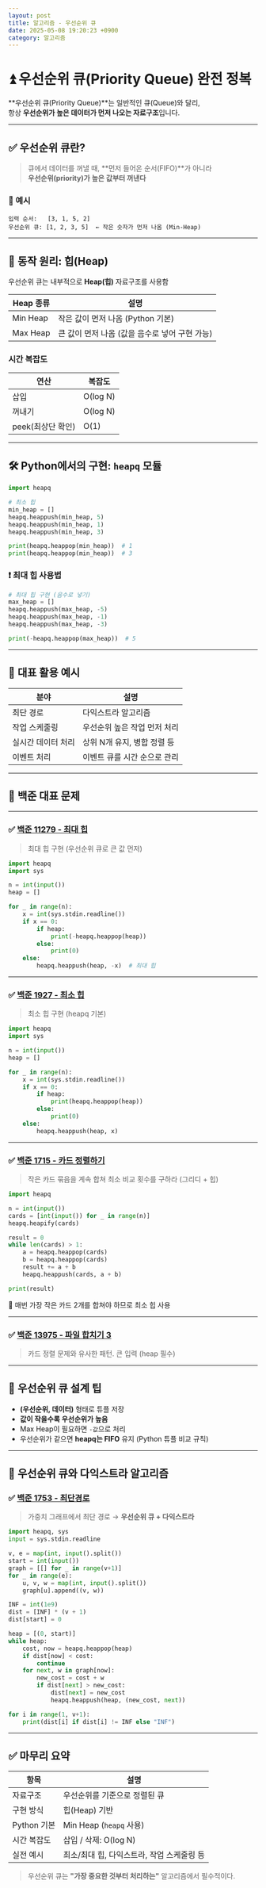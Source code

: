 ```yaml
---
layout: post
title: 알고리즘 - 우선순위 큐
date: 2025-05-08 19:20:23 +0900
category: 알고리즘
---
```

# ⏫ 우선순위 큐(Priority Queue) 완전 정복

**우선순위 큐(Priority Queue)**는 일반적인 큐(Queue)와 달리,  
항상 **우선순위가 높은 데이터가 먼저 나오는 자료구조**입니다.

---

## ✅ 우선순위 큐란?

> 큐에서 데이터를 꺼낼 때, **먼저 들어온 순서(FIFO)**가 아니라  
> **우선순위(priority)가 높은 값부터 꺼낸다**

### 📌 예시

```text
입력 순서:   [3, 1, 5, 2]
우선순위 큐: [1, 2, 3, 5]  ← 작은 숫자가 먼저 나옴 (Min-Heap)
```

---

## 🧠 동작 원리: 힙(Heap)

우선순위 큐는 내부적으로 **Heap(힙)** 자료구조를 사용함

| Heap 종류 | 설명 |
|-----------|------|
| Min Heap | 작은 값이 먼저 나옴 (Python 기본) |
| Max Heap | 큰 값이 먼저 나옴 (값을 음수로 넣어 구현 가능) |

### 시간 복잡도

| 연산 | 복잡도 |
|------|--------|
| 삽입 | O(log N) |
| 꺼내기 | O(log N) |
| peek(최상단 확인) | O(1) |

---

## 🛠 Python에서의 구현: `heapq` 모듈

```python
import heapq

# 최소 힙
min_heap = []
heapq.heappush(min_heap, 5)
heapq.heappush(min_heap, 1)
heapq.heappush(min_heap, 3)

print(heapq.heappop(min_heap))  # 1
print(heapq.heappop(min_heap))  # 3
```

### ❗ 최대 힙 사용법

```python
# 최대 힙 구현 (음수로 넣기)
max_heap = []
heapq.heappush(max_heap, -5)
heapq.heappush(max_heap, -1)
heapq.heappush(max_heap, -3)

print(-heapq.heappop(max_heap))  # 5
```

---

## 📘 대표 활용 예시

| 분야 | 설명 |
|------|------|
| 최단 경로 | 다익스트라 알고리즘 |
| 작업 스케줄링 | 우선순위 높은 작업 먼저 처리 |
| 실시간 데이터 처리 | 상위 N개 유지, 병합 정렬 등 |
| 이벤트 처리 | 이벤트 큐를 시간 순으로 관리 |

---

## 🧪 백준 대표 문제

---

### ✅ [백준 11279 - 최대 힙](https://www.acmicpc.net/problem/11279)

> 최대 힙 구현 (우선순위 큐로 큰 값 먼저)

```python
import heapq
import sys

n = int(input())
heap = []

for _ in range(n):
    x = int(sys.stdin.readline())
    if x == 0:
        if heap:
            print(-heapq.heappop(heap))
        else:
            print(0)
    else:
        heapq.heappush(heap, -x)  # 최대 힙
```

---

### ✅ [백준 1927 - 최소 힙](https://www.acmicpc.net/problem/1927)

> 최소 힙 구현 (heapq 기본)

```python
import heapq
import sys

n = int(input())
heap = []

for _ in range(n):
    x = int(sys.stdin.readline())
    if x == 0:
        if heap:
            print(heapq.heappop(heap))
        else:
            print(0)
    else:
        heapq.heappush(heap, x)
```

---

### ✅ [백준 1715 - 카드 정렬하기](https://www.acmicpc.net/problem/1715)

> 작은 카드 묶음을 계속 합쳐 최소 비교 횟수를 구하라 (그리디 + 힙)

```python
import heapq

n = int(input())
cards = [int(input()) for _ in range(n)]
heapq.heapify(cards)

result = 0
while len(cards) > 1:
    a = heapq.heappop(cards)
    b = heapq.heappop(cards)
    result += a + b
    heapq.heappush(cards, a + b)

print(result)
```

📌 매번 가장 작은 카드 2개를 합쳐야 하므로 최소 힙 사용

---

### ✅ [백준 13975 - 파일 합치기 3](https://www.acmicpc.net/problem/13975)

> 카드 정렬 문제와 유사한 패턴. 큰 입력 (heap 필수)

---

## 🎯 우선순위 큐 설계 팁

- **(우선순위, 데이터)** 형태로 튜플 저장
- **값이 작을수록 우선순위가 높음**
- Max Heap이 필요하면 `-값`으로 처리
- 우선순위가 같으면 **heapq는 FIFO** 유지 (Python 튜플 비교 규칙)

---

## 🧩 우선순위 큐와 다익스트라 알고리즘

### ✅ [백준 1753 - 최단경로](https://www.acmicpc.net/problem/1753)

> 가중치 그래프에서 최단 경로 → **우선순위 큐 + 다익스트라**

```python
import heapq, sys
input = sys.stdin.readline

v, e = map(int, input().split())
start = int(input())
graph = [[] for _ in range(v+1)]
for _ in range(e):
    u, v, w = map(int, input().split())
    graph[u].append((v, w))

INF = int(1e9)
dist = [INF] * (v + 1)
dist[start] = 0

heap = [(0, start)]
while heap:
    cost, now = heapq.heappop(heap)
    if dist[now] < cost:
        continue
    for next, w in graph[now]:
        new_cost = cost + w
        if dist[next] > new_cost:
            dist[next] = new_cost
            heapq.heappush(heap, (new_cost, next))

for i in range(1, v+1):
    print(dist[i] if dist[i] != INF else "INF")
```

---

## ✅ 마무리 요약

| 항목 | 설명 |
|------|------|
| 자료구조 | 우선순위를 기준으로 정렬된 큐 |
| 구현 방식 | 힙(Heap) 기반 |
| Python 기본 | Min Heap (`heapq` 사용) |
| 시간 복잡도 | 삽입 / 삭제: O(log N) |
| 실전 예시 | 최소/최대 힙, 다익스트라, 작업 스케줄링 등 |

> 우선순위 큐는 **"가장 중요한 것부터 처리하는"** 알고리즘에서 필수적이다.